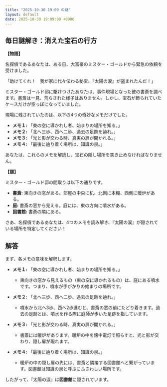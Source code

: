 ```yaml
---
title: "2025-10-30 19:09 の謎"
layout: default
date: 2025-10-30 19:09:00 +0900
---
```

## 毎日謎解き：消えた宝石の行方

**【物語】**

名探偵であるあなたは、ある日、大富豪のミスター・ゴールドから緊急の依頼を受けました。

「助けてくれ！　我が家に代々伝わる秘宝、『太陽の涙』が盗まれたんだ！」

ミスター・ゴールド邸に駆けつけたあなたは、事件現場となった彼の書斎を調べます。書斎は一見、荒らされた様子はありません。しかし、宝石が飾られていたケースだけが空っぽになっていました。

現場に残されていたのは、以下の4つの奇妙なメモだけでした。

*   **メモ１:** 「東の空に導かれし者、始まりの場所を知る。」
*   **メモ２:** 「北へ三歩、西へ二歩、過去の足跡を辿れ。」
*   **メモ３:** 「光と影が交わる時、真実の扉が開かれる。」
*   **メモ４:** 「最後に辿り着く場所は、知識の泉。」

あなたは、これらのメモを解読し、宝石の隠し場所を突き止めなければなりません。

**【謎】**

ミスター・ゴールド邸の間取りは以下の通りです。

*   **書斎:** 東向きの窓がある。部屋の中央に机、北側に本棚、西側に暖炉がある。
*   **庭:** 書斎の窓から見える。庭には、東の方向に噴水がある。
*   **図書館:** 書斎の隣にある。

さあ、名探偵であるあなたは、4つのメモを読み解き、『太陽の涙』が隠されている場所を特定してください！

## 解答

まず、各メモの意味を解釈します。

*   **メモ１:** 「東の空に導かれし者、始まりの場所を知る。」
    *   東向きの窓から見えるもの（東の空に導かれるもの）は、庭にある噴水です。つまり、噴水が手がかりの始まりの場所です。

*   **メモ２:** 「北へ三歩、西へ二歩、過去の足跡を辿れ。」
    *   噴水から北へ3歩、西へ2歩進むと、書斎の窓の前にたどり着きます。過去の足跡とは、噴水を作る際に庭師が歩いた足跡を指しています。

*   **メモ３:** 「光と影が交わる時、真実の扉が開かれる。」
    *   書斎には暖炉があります。暖炉の中を懐中電灯で照らすと、光と影が交わり、隠し扉が現れます。

*   **メモ４:** 「最後に辿り着く場所は、知識の泉。」
    *   暖炉の中の隠し扉の先には、書斎と隣接する図書館へと繋がっています。図書館は知識の泉と呼ぶにふさわしい場所です。

したがって、『太陽の涙』は**図書館**に隠されています。
